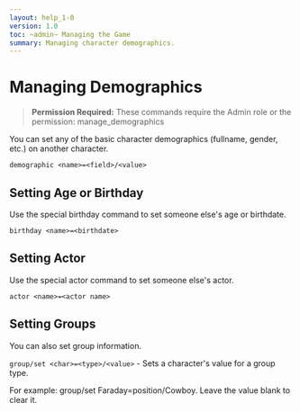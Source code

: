 ```yaml
---
layout: help_1-0
version: 1.0
toc: ~admin~ Managing the Game
summary: Managing character demographics.
---
```

# Managing Demographics

> **Permission Required:** These commands require the Admin role or the permission: manage\_demographics

You can set any of the basic character demographics (fullname, gender, etc.) on another character.

`demographic <name>=<field>/<value>`

## Setting Age or Birthday

Use the special birthday command to set someone else's age or birthdate.

`birthday <name>=<birthdate>`

## Setting Actor

Use the special actor command to set someone else's actor.

`actor <name>=<actor name>`

## Setting Groups

You can also set group information.

`group/set <char>=<type>/<value>` - Sets a character's value for a group type.

For example:  group/set Faraday=position/Cowboy.  Leave the value blank to clear it.